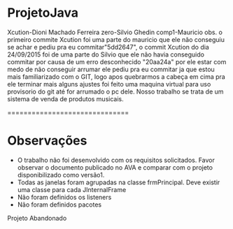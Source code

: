 # ProjetoJava
Xcution-Dioni Machado Ferreira
zero-Silvio Ghedin
comp1-Mauricio
obs. o primeiro commite Xcution foi uma parte do mauricio que ele não conseguiu se achar e pediu pra eu commitar"5dd2647", 
o commit Xcution do dia 24/09/2015 foi de uma parte do Silvio que ele não havia conseguido commitar por causa de um erro 
desconhecido "20aa24a" por ele estar com medo de não conseguir arrumar ele pediu pra eu commitar ja que estou mais 
familiarizado com o GIT, logo apos quebrarmos a cabeça em cima pra ele terminar mais alguns ajustes foi feito uma 
maquina virtual para uso provisorio do git até for arrumado o pc dele.
Nosso trabalho se trata de um sistema de venda de produtos musicais.

==============================
# Observações
* O trabalho não foi desenvolvido com os requisitos solicitados. Favor observar o documento publicado no AVA e comparar com o projeto disponibilizado como versão1.
* Todas as janelas foram agrupadas na classe frmPrincipal. Deve existir uma classe para cada JInternalFrame
* Não foram definidos os listeners
* Não foram definidos pacotes 


Projeto Abandonado
